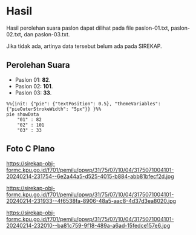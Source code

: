 # Hasil

Hasil perolehan suara paslon dapat dilihat pada file paslon-01.txt, paslon-02.txt, dan paslon-03.txt.

Jika tidak ada, artinya data tersebut belum ada pada SIREKAP.

## Perolehan Suara

 * Paslon 01: **82**.
 * Paslon 02: **101**.
 * Paslon 03: **33**.

```mermaid
%%{init: {"pie": {"textPosition": 0.5}, "themeVariables": {"pieOuterStrokeWidth": "5px"}} }%%
pie showData
    "01" : 82
    "02" : 101
    "03" : 33
```
## Foto C Plano

https://sirekap-obj-formc.kpu.go.id/f701/pemilu/ppwp/31/75/07/10/04/3175071004101-20240214-231754--6e2a44a5-d525-4015-b884-abb81bfecf2d.jpg

https://sirekap-obj-formc.kpu.go.id/f701/pemilu/ppwp/31/75/07/10/04/3175071004101-20240214-231933--4f6538fa-8906-48a5-aac8-4d37d3ea8020.jpg

https://sirekap-obj-formc.kpu.go.id/f701/pemilu/ppwp/31/75/07/10/04/3175071004101-20240214-232010--ba81c759-9f18-489a-a6ad-15fedce157e6.jpg
